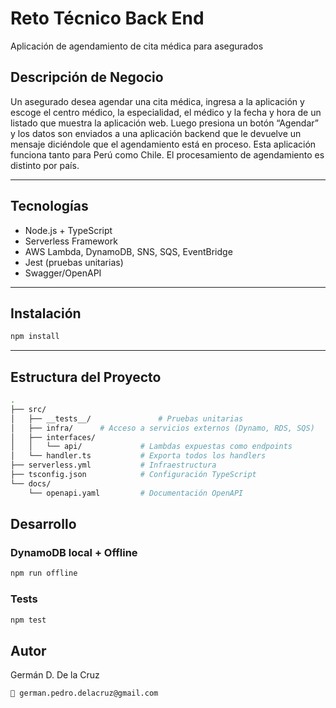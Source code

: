 # Reto Técnico Back End
Aplicación de agendamiento de cita médica para asegurados

## Descripción de Negocio
Un asegurado desea agendar una cita médica, ingresa a la aplicación y escoge el centro médico, la especialidad, el médico y la fecha y hora de un listado que muestra la aplicación web. Luego presiona un botón “Agendar” y los datos son enviados a una aplicación backend que le devuelve un mensaje diciéndole que el agendamiento está en proceso. Esta aplicación funciona tanto para Perú como Chile. El procesamiento de agendamiento es distinto por país.

---

## Tecnologías

- Node.js + TypeScript
- Serverless Framework
- AWS Lambda, DynamoDB, SNS, SQS, EventBridge
- Jest (pruebas unitarias)
- Swagger/OpenAPI

---

## Instalación

```bash
npm install
```

---

##  Estructura del Proyecto

```bash
.
├── src/
│   ├── __tests__/               # Pruebas unitarias
│   ├── infra/      # Acceso a servicios externos (Dynamo, RDS, SQS)
│   ├── interfaces/
│   │   └── api/             # Lambdas expuestas como endpoints
│   └── handler.ts           # Exporta todos los handlers
├── serverless.yml           # Infraestructura
├── tsconfig.json            # Configuración TypeScript
└── docs/
    └── openapi.yaml         # Documentación OpenAPI
```


## Desarrollo

### DynamoDB local + Offline

```bash
npm run offline
```

### Tests

```bash
npm test
```


## Autor

Germán D. De la Cruz
```
📧 german.pedro.delacruz@gmail.com
```